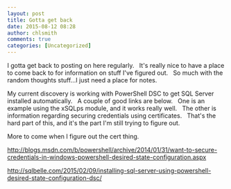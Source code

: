 ```yaml
---
layout: post
title: Gotta get back
date: 2015-08-12 08:28
author: chlsmith
comments: true
categories: [Uncategorized]
---
```

I gotta get back to posting on here regularly.   It's really nice to have a place to come back to for information on stuff I've figured out.   So much with the random thoughts stuff...I just need a place for notes.

My current discovery is working with PowerShell DSC to get SQL Server installed automatically.   A couple of good links are below.   One is an example using the xSQLps module, and it works really well.   The other is information regarding securing credentials using certificates.   That's the hard part of this, and it's the part I'm still trying to figure out.

More to come when I figure out the cert thing.

http://blogs.msdn.com/b/powershell/archive/2014/01/31/want-to-secure-credentials-in-windows-powershell-desired-state-configuration.aspx

http://sqlbelle.com/2015/02/09/installing-sql-server-using-powershell-desired-state-configuration-dsc/

